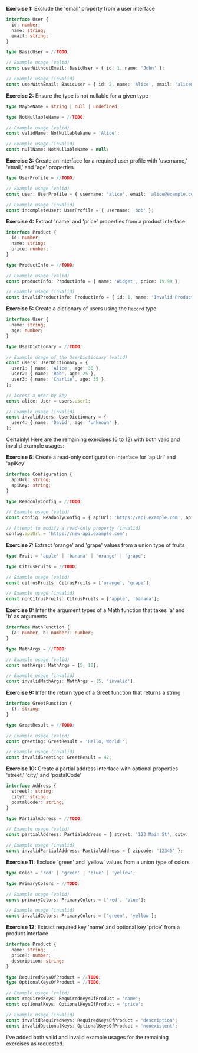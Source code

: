 **Exercise 1:** Exclude the 'email' property from a user interface

```typescript
interface User {
  id: number;
  name: string;
  email: string;
}

type BasicUser = //TODO;

// Example usage (valid)
const userWithoutEmail: BasicUser = { id: 1, name: 'John' };

// Example usage (invalid)
const userWithEmail: BasicUser = { id: 2, name: 'Alice', email: 'alice@example.com' };
```

**Exercise 2:** Ensure the type is not nullable for a given type

```typescript
type MaybeName = string | null | undefined;

type NotNullableName = //TODO;

// Example usage (valid)
const validName: NotNullableName = 'Alice';

// Example usage (invalid)
const nullName: NotNullableName = null;
```

**Exercise 3:** Create an interface for a required user profile with 'username,' 'email,' and 'age' properties

```typescript
type UserProfile = //TODO;

// Example usage (valid)
const user: UserProfile = { username: 'alice', email: 'alice@example.com', age: 25 };

// Example usage (invalid)
const incompleteUser: UserProfile = { username: 'bob' };
```

**Exercise 4:** Extract 'name' and 'price' properties from a product interface

```typescript
interface Product {
  id: number;
  name: string;
  price: number;
}

type ProductInfo = //TODO;

// Example usage (valid)
const productInfo: ProductInfo = { name: 'Widget', price: 19.99 };

// Example usage (invalid)
const invalidProductInfo: ProductInfo = { id: 1, name: 'Invalid Product' };
```

**Exercise 5:** Create a dictionary of users using the `Record` type

```typescript
interface User {
  name: string;
  age: number;
}

type UserDictionary = //TODO;

// Example usage of the UserDictionary (valid)
const users: UserDictionary = {
  user1: { name: 'Alice', age: 30 },
  user2: { name: 'Bob', age: 25 },
  user3: { name: 'Charlie', age: 35 },
};

// Access a user by key
const alice: User = users.user1;

// Example usage (invalid)
const invalidUsers: UserDictionary = {
  user4: { name: 'David', age: 'unknown' },
};
```

Certainly! Here are the remaining exercises (6 to 12) with both valid and invalid example usages:

**Exercise 6:** Create a read-only configuration interface for 'apiUrl' and 'apiKey'

```typescript
interface Configuration {
  apiUrl: string;
  apiKey: string;
}

type ReadonlyConfig = //TODO;

// Example usage (valid)
const config: ReadonlyConfig = { apiUrl: 'https://api.example.com', apiKey: 'secret-key' };

// Attempt to modify a read-only property (invalid)
config.apiUrl = 'https://new-api.example.com';
```

**Exercise 7:** Extract 'orange' and 'grape' values from a union type of fruits

```typescript
type Fruit = 'apple' | 'banana' | 'orange' | 'grape';

type CitrusFruits = //TODO;

// Example usage (valid)
const citrusFruits: CitrusFruits = ['orange', 'grape'];

// Example usage (invalid)
const nonCitrusFruits: CitrusFruits = ['apple', 'banana'];
```

**Exercise 8:** Infer the argument types of a Math function that takes 'a' and 'b' as arguments

```typescript
interface MathFunction {
  (a: number, b: number): number;
}

type MathArgs = //TODO;

// Example usage (valid)
const mathArgs: MathArgs = [5, 10];

// Example usage (invalid)
const invalidMathArgs: MathArgs = [5, 'invalid'];
```

**Exercise 9:** Infer the return type of a Greet function that returns a string

```typescript
interface GreetFunction {
  (): string;
}

type GreetResult = //TODO;

// Example usage (valid)
const greeting: GreetResult = 'Hello, World!';

// Example usage (invalid)
const invalidGreeting: GreetResult = 42;
```

**Exercise 10:** Create a partial address interface with optional properties 'street,' 'city,' and 'postalCode'

```typescript
interface Address {
  street?: string;
  city?: string;
  postalCode?: string;
}

type PartialAddress = //TODO;

// Example usage (valid)
const partialAddress: PartialAddress = { street: '123 Main St', city: 'City' };

// Example usage (invalid)
const invalidPartialAddress: PartialAddress = { zipcode: '12345' };
```

**Exercise 11:** Exclude 'green' and 'yellow' values from a union type of colors

```typescript
type Color = 'red' | 'green' | 'blue' | 'yellow';

type PrimaryColors = //TODO;

// Example usage (valid)
const primaryColors: PrimaryColors = ['red', 'blue'];

// Example usage (invalid)
const invalidColors: PrimaryColors = ['green', 'yellow'];
```

**Exercise 12:** Extract required key 'name' and optional key 'price' from a product interface

```typescript
interface Product {
  name: string;
  price?: number;
  description: string;
}

type RequiredKeysOfProduct = //TODO;
type OptionalKeysOfProduct = //TODO;

// Example usage (valid)
const requiredKeys: RequiredKeysOfProduct = 'name';
const optionalKeys: OptionalKeysOfProduct = 'price';

// Example usage (invalid)
const invalidRequiredKeys: RequiredKeysOfProduct = 'description';
const invalidOptionalKeys: OptionalKeysOfProduct = 'nonexistent';
```

I've added both valid and invalid example usages for the remaining exercises as requested.
